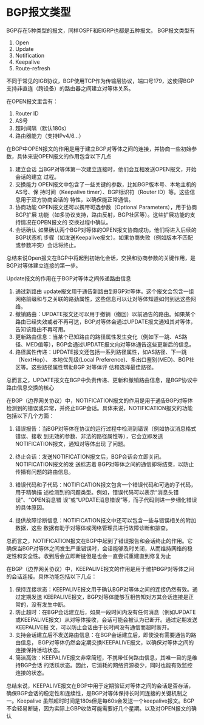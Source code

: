# BGP报文类型
BGP存在5种类型的报文，同样OSPF和EIGRP也都是五种报文。
BGP报文类型有 
1. Open
2. Update
3.  Notification
4. Keepalive
5.  Route-refresh

不同于常见的IGB协议，BGP使用TCP作为传输层协议，端口号179，这使得BGP支持非直连（跨设备）的路由器之间建立对等体关系。

在OPEN报文里含有：
1. Router ID
2. AS号
3. 超时间隔（默认180s）
4. 路由器能力（支持IPv4/6...）

在BGP中OPEN报文的作用是用于建立BGP对等体之间的连接，并协商一些初始参数，具体来说OPEN报文的作用包含以下几点
1. 建立会话 当BGP对等体第一次建立连接时，他们会互相发送OPEN报文，开始会话的建立	过程。
2. 交换能力 OPEN报文中包含了一些关键的参数，比如BGP版本号、本地主机的AS号、保	持时间（Keepalive timer）、BGP标识符（Router ID）等。这些信息用于双方协商会话的	特性，以确保能正常通信。
3. 协商功能 OPEN报文还可以携带可选参数（Optional Parameters），用于协商BGP扩展	功能（如多协议支持，路由反射，BGP社区等）。这些扩展功能的支持情况在OPEN报文的	交换过程中确认。
4. 会话确认 如果确认两个BGP对等体的OPEN报文协商成功，他们将进入后续的BGP状态机	步骤（如发送Keepalive报文）。如果协商失败（例如版本不匹配或参数冲突）会话将终止。

总结来说Open报文在BGP中将起到初始化会话，交换和协商参数的关键作用，是BGP对等体建立连接的第一步。

Update报文的作用在于BGP对等体之间传递路由信息
1. 通过新路由 update报文用于通告新路由到BGP对等体。这个报文会包含一组网络前缀和与之关联的路劲属性，这些信息可以让对等体知道如何到达这些网络。
2. 撤销路由：UPDATE报文还可以用于撤销（撤回）以前通告的路由。如果某个路由已经失效或者不再可达，BGP对等体会通过UPDATE报文通知其对等体，告知该路由不再可用。
3. 更新路由信息：当某个已知路由的路径属性发生变化（例如下一跳、AS路径、MED值等），BGP会通过UPDATE报文向对等体通告这些更新后的信息。
4. 路径属性传递：UPDATE报文还包括一系列路径属性，如AS路径、下一跳（NextHop）、	本地优先级(Local Preference)、多出口鉴别(MED)、BGP社区等。这些路径属性帮助BGP	对等体评 估和选择最佳路径。

总而言之，UPDATE报文在BGP中负责传递、更新和撤销路由信息，是BGP协议中路由信息交换的核心

在BGP（边界网关协议）中，NOTIFICATION报文的作用是用于通告BGP对等体检测到的错误或异常，并终止BGP会话。具体来说，NOTIFICATION报文的功能包括以下几个方面：

1. 错误报告：当BGP对等体在协议的运行过程中检测到错误（例如协议消息格式错误、接收	到无效的参数、非法的路径属性等），它会立即发送NOTIFICATION报文，通知对等体出现	了问题。

2. 终止会话：发送NOTIFICATION报文后，BGP会话会立即关闭。NOTIFICATION报文的发	送标志着 BGP对等体之间的通信即将结束，以防止传播有问题的路由信息。

3. 错误代码和子代码：NOTIFICATION报文包含一个错误代码和可选的子代码，用于精确描	述检测到的问题类型。例如，错误代码可以表示“消息头错误”、“OPEN消息错			误”或“UPDATE消息错误”等，而子代码则进一步细化错误的具体原因。

4. 提供故障诊断信息：NOTIFICATION报文中还可以包含一些与错误相关的附加数据，这些	数据有助于对等体或网络管理员进行故障诊断和排查。

总而言之，NOTIFICATION报文在BGP中起到了错误报告和会话终止的作用。它确保当BGP对等体之间发生严重错误时，会话能够及时关闭，从而维持网络的稳定性和安全性。收到后会立即断链但是也会一直尝试重建直到修复为止

在BGP（边界网关协议）中，KEEPALIVE报文的作用是用于维护BGP对等体之间的会话连接。具体功能包括以下几点：
1. 保持连接状态：KEEPALIVE报文用于确认BGP对等体之间的连接仍然有效。通过定期发送	KEEPALIVE报文，BGP对等体能够互相告知对方其会话连接是正常的，没有发生中断。
2. 防止超时：在BGP会话建立后，如果一段时间内没有任何消息（例如UPDATE或KEEPALIVE报文）从对等体接收，会话可能会被认为已断开。通过定期发送KEEPALIVE报	文，可以防止会话由于长时间没有通信而超时断开。
3. 支持会话建立后不发送路由信息：在BGP会话建立后，即使没有需要通告的路由信息，	BGP对等体仍然会定期交换KEEPALIVE报文，以确保对等体之间的连接保持活动状态。
4. 简洁高效：KEEPALIVE报文非常简短，不携带任何路由信息，其唯一目的是维持BGP会话	的活跃状态。因此，它消耗的网络资源极少，同时也能有效监控连接的状态。

总结来说，KEEPALIVE报文在BGP中用于定期验证对等体之间的会话是否存活，确保BGP会话的稳定性和连续性，是BGP对等体保持长时间连接的关键机制之一。Keepalive 虽然超时时间是180s但是每60s会发送一个keepalive报文。BGP不会轻易断链，因为实际上GBP收敛可能需要好几个星期。以及对OPEN报文的确认